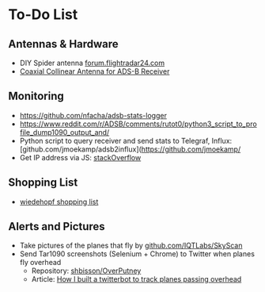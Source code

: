 # To-Do List

## Antennas & Hardware

* DIY Spider antenna [forum.flightradar24.com](https://forum.flightradar24.com/forum/radar-forums/technical-matters-hardware/10396-quick-spider-no-soldering-no-connector)
* [Coaxial Collinear Antenna for ADS-B Receiver](https://www.balarad.net/)

## Monitoring

* https://github.com/nfacha/adsb-stats-logger
* https://www.reddit.com/r/ADSB/comments/rutot0/python3_script_to_profile_dump1090_output_and/
* Python script to query receiver and send stats to Telegraf, Influx: [github.com/jmoekamp/adsb2influx](https://github.com/jmoekamp/
* Get IP address via JS: [stackOverflow](https://stackoverflow.com/questions/3653065/get-local-ip-address-in-node-js)

## Shopping List

* [wiedehopf shopping list](https://github.com/wiedehopf/adsb-wiki/wiki/adsb-receiver-shopping-list)

## Alerts and Pictures

* Take pictures of the planes that fly by [github.com/IQTLabs/SkyScan](https://github.com/IQTLabs/SkyScan)
* Send Tar1090 screenshots (Selenium + Chrome) to Twitter when planes fly overhead
  * Repository: [shbisson/OverPutney](https://github.com/shbisson/OverPutney)
  * Article: [How I built a twitterbot to track planes passing overhead](https://www.zdnet.com/article/raspberry-pi-4-how-i-built-a-twitterbot-to-track-planes-passing-overhead/)



<!--

### potential shopping list

* If the cable is N-Type to N-Type:
  * Combine surge protector and cable: [400-Series N-Male to N-Male In-Line Lightning Protector Cable Assemblies](http://www.l-com.com/surge-protector-400-series-n-male-to-n-male-in-line-lightning-protector-cable-assemblies)
  * N-Male to N-SMA adapter. Options: [JEFA Tech Adapter](https://www.amazon.com/dp/B001GUSCH6/) | [Phonetone N male to SMA female](https://www.amazon.com/dp/B00KL6PXMI/)
* If the cable is N-Type to SMA:
  * Cable option: [MPD Digital LMR-400 Coaxial Antenna Cable Line with N Male & SMA Male Connectors](https://www.amazon.com/dp/B00H9II8I2/) - (1ft, can also be a jumper between n-type surge protector to dongle
  * Surge protector for the SMA end: [SMA Lightning Arrestor Surge Protector SMA Male to SMA Female](https://www.amazon.com/dp/B07K25Y1JW/)
* Antenna Mounting assembly
  * [CHANNEL MASTER CM-3090 Universal J-Mount](https://www.amazon.com/dp/B000BSIABM) - antenna mount along fascia of house
  * [Everbilt 1-3/4 in. Stainless-Steel Clamp](https://www.homedepot.com/p/202309386) - to manage wires on mast - $1.10 each
  * [10 Gauge Copper ground wire](https://www.amazon.com/dp/B008OILG5I)

-->